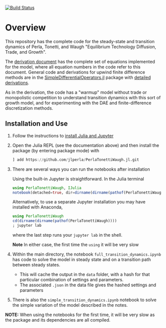 [![Build Status](https://travis-ci.com/jlperla/PerlaTonettiWaugh.jl.svg?token=G6ge79qYLosYiRGJBp1G&branch=master)](https://travis-ci.com/jlperla/PerlaTonettiWaugh.jl)

# Overview

This repository has the complete code for the steady-state and transition dynamics of Perla, Tonetti, and Waugh "Equilibrium Technology Diffusion, Trade, and Growth".

The [derivation document](/docs/numerical_algorithm.pdf) has the complete set of equations implemented for the model, where all equation numbers in the code refer to this document.  General code and derivations for upwind finite difference methods are in the [SimpleDifferentialOperators.jl](https://github.com/QuantEcon/SimpleDifferentialOperators.jl) package with [detailed derivations](https://quantecon.github.io/SimpleDifferentialOperators.jl/stable/generated/discretized-differential-operator-derivation.pdf).

As in the derivation, the code has a "warmup" model without trade or monopolistic competition to understand transition dynamics with this sort of growth model, and for experimenting with the DAE and finite-difference discretization methods.

## Installation and Use

1. Follow the instructions to [install Julia and Jupyter](https://lectures.quantecon.org/jl/getting_started.html)

2. Open the Julia REPL (see the documentation above) and then install the package (by entering package mode) with

    ```julia
    ] add https://github.com/jlperla/PerlaTonettiWaugh.jl.git
    ```

3. There are several ways you can run the notebooks after installation

    Using the built-in Jupyter is straightforward.  In the Julia terminal
    ```julia
    using PerlaTonettiWaugh, IJulia
    notebook(detached=true, dir=dirname(dirname(pathof(PerlaTonettiWaugh))))
    ```

    Alternatively, to use a separate Jupyter installation you may have installed with Anaconda,
    ```julia
    using PerlaTonettiWaugh
    cd(dirname(dirname(pathof(PerlaTonettiWaugh))))
    ; jupyter lab
    ```
    where the last step runs your `jupyter lab` in the shell.

    **Note** In either case, the first time the `using` it will be very slow

4. Within the main directory, the notebook `full_transition_dynamics.ipynb` has code to solve the model in steady state and on a transition path between steady states.
   - This will cache the output in the `data` folder, with a hash for that particular combination of settings and parameters.
   - The associated `.json` in the data file gives the hashed settings and parameters
5. There is also the `simple_transition_dynamics.ipynb` notebook to solve the simple variation of the model described in the notes.

**NOTE:** When using the notebooks for the first time, it will be very slow as the package and its dependencies are all compiled.
